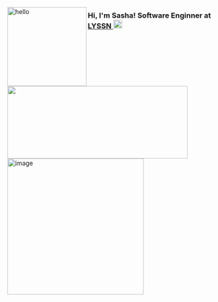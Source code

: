 <p>
  <img align="left" width="180" alt="hello" src="https://user-images.githubusercontent.com/29143795/169716655-34f39b72-3951-466d-9a39-d9fce72f92aa.png">
</p>


<p>
  <h3> Hi, I'm Sasha! Software Enginner at <a href="https://www.lyssn.io/">LYSSN </a><img src="https://user-images.githubusercontent.com/29143795/169719560-b62876b4-1acf-4b5d-a3a4-420c642d1fde.png" width="20"></em> </h3>

<p float="left">  
<img width="410" height="165" src="https://github-readme-stats.vercel.app/api?username=AlexFox1777&show_icons=true&hide_border=false&line_height=20&title_color=FC9995&icon_color=A197FC&show_owner=true"/>
<img  width="310" alt="image" src="https://user-images.githubusercontent.com/29143795/169719836-f02b0250-d653-477f-b44e-04abc9a36f6b.png"/>
<p>
</p>









<!-- <p>
  <img align="left" width="210" alt="hello" src="https://user-images.githubusercontent.com/29143795/169716655-34f39b72-3951-466d-9a39-d9fce72f92aa.png">
</p>


<p>
  <h3> Hi, I'm Sasha! Software Enginner at <a href="https://www.lyssn.io/">LYSSN </a><img src="https://user-images.githubusercontent.com/29143795/169719560-b62876b4-1acf-4b5d-a3a4-420c642d1fde.png" width="20"></em> </h3>

<p>  
<img align="left" width="490" height="165" src="https://github-readme-stats.vercel.app/api?username=AlexFox1777&show_icons=true&hide_border=false&line_height=20&title_color=FC9995&icon_color=A197FC&show_owner=true"/>
<img align="right" width="325" alt="image" src="https://user-images.githubusercontent.com/29143795/169719836-f02b0250-d653-477f-b44e-04abc9a36f6b.png">
<p>
</p>


<br/>

  <h3 color="#A197FC">Things I code with: </h3>
  <p>
    <img alt="Java" src="https://img.shields.io/badge/-Java-F05032?style=flat-square&logo=Java&logoColor=white" />
    <img alt="AWS" src="https://img.shields.io/badge/-AWS-orange?style=flat-square&logo=Amazon AWS&logoColor=white" />
    <img alt="Tomcat" src="https://img.shields.io/badge/-Apache Tomcat-F7B93E?style=flat-square&logo=Apache Tomcat&logoColor=white" />
    <img alt="PostgresSQL" src="https://img.shields.io/badge/-PostgresSQL-blue?style=flat-square&logo=PostgreSQL&logoColor=white" />
    <img alt="Ubuntu" src="https://img.shields.io/badge/-Ubuntu-orange?style=flat-square&logo=Ubuntu&logoColor=white" />
    <img alt="Nodejs" src="https://img.shields.io/badge/-Nodejs-43853d?style=flat-square&logo=Node.js&logoColor=white" />
    <img alt="React" src="https://img.shields.io/badge/-React-45b8d8?style=flat-square&logo=react&logoColor=white" />
    <img alt="Redux" src="https://img.shields.io/badge/-Redux-764ABC?style=flat-square&logo=redux&logoColor=white" />
    <img alt="Sass" src="https://img.shields.io/badge/-Sass-CC6699?style=flat-square&logo=sass&logoColor=white" />
    <img alt="TypeScript" src="https://img.shields.io/badge/-TypeScript-007ACC?style=flat-square&logo=typescript&logoColor=white" />
    <img alt="MongoDB" src="https://img.shields.io/badge/-MongoDB-13aa52?style=flat-square&logo=mongodb&logoColor=white" />
    <img alt="html5" src="https://img.shields.io/badge/-HTML5-E34F26?style=flat-square&logo=html5&logoColor=white" />
  </p>

<br/> -->
  
